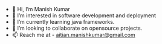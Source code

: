 - 👋 Hi, I’m Manish Kumar
- 👀 I’m interested in software development and deployment
- 🌱 I’m currently learning java frameworks.
- 💞️ I’m looking to collaborate on opensource projects.
- 📫 Reach me at - aitian.manishkumar@gmail.com

<!---
Acco-ManishKumar/Acco-ManishKumar is a ✨ special ✨ repository because its `README.md` (this file) appears on your GitHub profile.
You can click the Preview link to take a look at your changes.
--->
